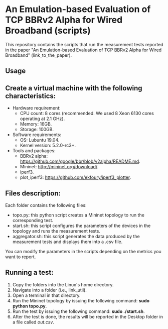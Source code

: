 # An Emulation-based Evaluation of TCP BBRv2 Alpha for Wired Broadband (scripts)
This repository contains the scripts that run the measurement tests reported in the paper "An Emulation-based Evaluation of TCP BBRv2 Alpha for Wired Broadband" (link_to_the_paper).

## Usage

## Create a virtual machine with the following characteristics:
  - Hardware requirement:
    - CPU count: 8 cores (recommended. We used 8 Xeon 6130 cores operating at 2.1 GHz). 
    - Memory: 16GB.
    - Storage: 100GB.
 - Software requirements:
    - OS: Lubuntu 19.04.
    - Kernel version: 5.2.0-rc3+.
 - Tools and packages:
    - BBRv2 alpha: https://github.com/google/bbr/blob/v2alpha/README.md.
    - Mininet: http://mininet.org/download/.
    - iperf3.
    - plot_iperf3: https://github.com/ekfoury/iperf3_plotter.
## Files description:
Each folder contains the following files:
  - topo.py: this python script creates a Mininet topology to run the corresponding test.
  - start.sh: this script configures the parameters of the devices in the topology and runs the measurement tests.
  - aggregator.sh: this script generates the data produced by the measurement tests and displays them into a .csv file.

You can modify the parameters in the scripts depending on the metrics you want to report.
## Running a test:
  1. Copy the folders into the Linux's home directory.
  2. Navigate into a folder (i.e., link_util).
  3. Open a terminal in that directory.
  4. Run the Mininet topology by issuing the following command: **sudo python topo.py**.
  5. Run the test by issuing the following command: **sudo ./start.sh**.
  6. After the test is done, the results will be reported in the Desktop folder in a file called *out.csv*.
